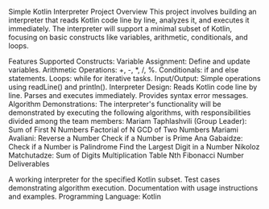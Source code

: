 Simple Kotlin Interpreter Project
Overview
This project involves building an interpreter that reads Kotlin code line by line, analyzes it, and executes it immediately. The interpreter will support a minimal subset of Kotlin, focusing on basic constructs like variables, arithmetic, conditionals, and loops.

Features
Supported Constructs:
Variable Assignment: Define and update variables.
Arithmetic Operations: +, -, *, /, %.
Conditionals: if and else statements.
Loops: while for iterative tasks.
Input/Output: Simple operations using readLine() and println().
Interpreter Design:
Reads Kotlin code line by line.
Parses and executes immediately.
Provides syntax error messages.
Algorithm Demonstrations:
The interpreter's functionality will be demonstrated by executing the following algorithms, with responsibilities divided among the team members:
Mariam Taphlashvili (Group Leader):
Sum of First N Numbers
Factorial of N
GCD of Two Numbers
Mariami Avaliani:
Reverse a Number
Check if a Number is Prime
Ana Gabaidze:
Check if a Number is Palindrome
Find the Largest Digit in a Number
Nikoloz Matchutadze:
Sum of Digits
Multiplication Table
Nth Fibonacci Number
Deliverables

A working interpreter for the specified Kotlin subset.
Test cases demonstrating algorithm execution.
Documentation with usage instructions and examples.
Programming Language: Kotlin
